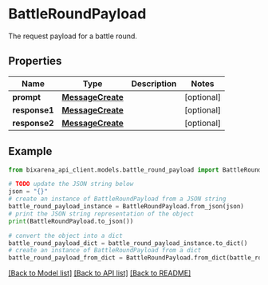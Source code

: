# BattleRoundPayload

The request payload for a battle round.

## Properties

| Name          | Type                                  | Description | Notes      |
| ------------- | ------------------------------------- | ----------- | ---------- |
| **prompt**    | [**MessageCreate**](MessageCreate.md) |             | [optional] |
| **response1** | [**MessageCreate**](MessageCreate.md) |             | [optional] |
| **response2** | [**MessageCreate**](MessageCreate.md) |             | [optional] |

## Example

```python
from bixarena_api_client.models.battle_round_payload import BattleRoundPayload

# TODO update the JSON string below
json = "{}"
# create an instance of BattleRoundPayload from a JSON string
battle_round_payload_instance = BattleRoundPayload.from_json(json)
# print the JSON string representation of the object
print(BattleRoundPayload.to_json())

# convert the object into a dict
battle_round_payload_dict = battle_round_payload_instance.to_dict()
# create an instance of BattleRoundPayload from a dict
battle_round_payload_from_dict = BattleRoundPayload.from_dict(battle_round_payload_dict)
```

[[Back to Model list]](../README.md#documentation-for-models) [[Back to API list]](../README.md#documentation-for-api-endpoints) [[Back to README]](../README.md)
